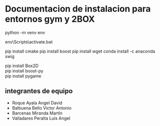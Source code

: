 # Documentacion de instalacion para entornos gym y 2BOX
python -m venv env

env\Scripts\activate.bat


pip install cmake
pip install boost
pip install wget
conda install -c anaconda swig

pip install Box2D  
pip install boost-py                          
pip install pygame   

## integrantes de equipo
- Roque Ayala Angel David
- Balbuena Bello Victor Antonio
- Barcenas Miranda Martín
- Valladares Peralta Luis Angel
